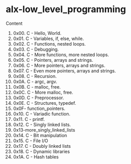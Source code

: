 # alx-low_level_programming
Content
1.  0x00. C - Hello, World.
2.  0x01. C - Variables, if, else, while.
3.  0x02. C - Functions, nested loops.
4.  0x03. C - Debugging.
5.  0x04. C - More functions, more nested loops.
6.  0x05. C - Pointers, arrays and strings.
7.  0x06. C - More pointers, arrays and strings.
8.  0x07. C - Even more pointers, arrays and strings.
9.  0x08. C - Recursion.
10. 0x0A. C - argc, argv.
11. 0x0B. C - malloc, free.
12. 0x0C. C - More malloc, free.
13. 0x0D. C - Preprocessor.
14. 0x0E. C - Structures, typedef.
15. 0x0F-  function_pointers.
16. 0x10. C - Variadic function.
17. 0x11. C - printf.
18. 0x12. C - Singly linked lists.
19. 0x13-more_singly_linked_lists
20. 0x14. C - Bit manipulation
21. 0x15. C - File I/O
22. 0x17. C - Doubly linked lists
23. 0x18. C - Dynamic libraries
24. 0x1A. C - Hash tables
